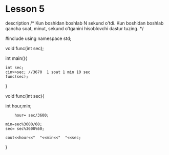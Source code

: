 # Lesson 5
description
/* Kun boshidan boshlab N sekund o’tdi. Kun
boshidan boshlab qancha soat, minut, sekund
o’tganini hisoblovchi dastur tuzing.
*/

#include <iostream>
using namespace std;


void func(int sec);


int main(){
	
	int sec;
	cin>>sec; //3670  1 soat 1 min 10 sec 
    func(sec);
	
}

 void func(int sec){
 	
 int hour,min;
 	
 		hour= sec/3600;
	
	min=sec%3600/60;
	sec= sec%3600%60;
	
	cout<<hour<<"  "<<min<<"  "<<sec;
	
 	
 	
 }


